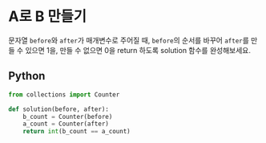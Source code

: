 # A로 B 만들기
문자열 `before`와 `after`가 매개변수로 주어질 때, `before`의 순서를 바꾸어 `after`를 만들 수 있으면 1을, 만들 수 없으면 0을 return 하도록 solution 함수를 완성해보세요.

## Python
```python
from collections import Counter

def solution(before, after):
    b_count = Counter(before)
    a_count = Counter(after)
    return int(b_count == a_count)
```